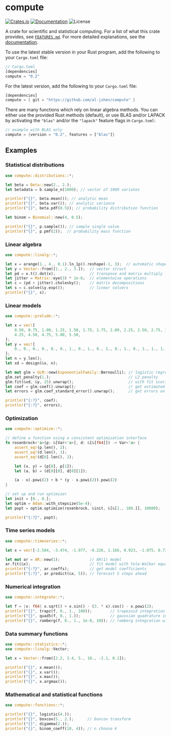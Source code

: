 # compute

<!-- [![Build Status](https://travis-ci.org/al-jshen/compute.svg?branch=master)](https://travis-ci.org/al-jshen/compute) -->

[![Crates.io](https://img.shields.io/crates/v/compute.svg?style=for-the-badge&color=fc8d62&logo=rust)](https://crates.io/crates/compute)
[![Documentation](https://img.shields.io/badge/docs.rs-compute-5E81AC?style=for-the-badge&labelColor=555555&logoColor=white)](https://docs.rs/compute)
![License](https://img.shields.io/crates/l/compute?label=License&style=for-the-badge&color=62a69b)

A crate for scientific and statistical computing. For a list of what this crate provides, see [`FEATURES.md`](FEATURES.md). For more detailed explanations, see the [documentation](https://docs.rs/compute).

To use the latest stable version in your Rust program, add the following to your `Cargo.toml` file:

```rust
// Cargo.toml
[dependencies]
compute = "0.2"
```

For the latest version, add the following to your `Cargo.toml` file:

```rust
[dependencies]
compute = { git = "https://github.com/al-jshen/compute" }
```

There are many functions which rely on linear algebra methods. You can either use the provided Rust methods (default), or use BLAS and/or LAPACK by activating the `"blas"` and/or the `"lapack"` feature flags in `Cargo.toml`:

```rust
// example with BLAS only
compute = {version = "0.2", features = ["blas"]}
```

## Examples

### Statistical distributions

```rust
use compute::distributions::*;

let beta = Beta::new(2., 2.);
let betadata = b.sample_n(1000); // vector of 1000 variates

println!("{}", beta.mean()); // analytic mean
println!("{}", beta.var()); // analytic variance
println!("{}", beta.pdf(0.5)); // probability distribution function

let binom = Binomial::new(4, 0.5);

println!("{}", p.sample()); // sample single value
println!("{}", p.pmf(2));  // probability mass function
```

### Linear algebra

```rust
use compute::linalg::*;

let x = arange(1., 4., 0.1).ln_1p().reshape(-1, 3);  // automatic shape detection
let y = Vector::from([1., 2., 3.]);  // vector struct
let pd = x.t().dot(x);               // transpose and matrix multiply
let jitter = Matrix::eye(3) * 1e-6;  // elementwise operations
let c = (pd + jitter).cholesky();    // matrix decompositions
let s = c.solve(&y.exp());           // linear solvers
println!("{}", s);
```

### Linear models

```rust
use compute::prelude::*;

let x = vec![
    0.50, 0.75, 1.00, 1.25, 1.50, 1.75, 1.75, 2.00, 2.25, 2.50, 2.75, 3.00, 3.25, 3.50, 4.00,
    4.25, 4.50, 4.75, 5.00, 5.50,
];
let y = vec![
    0., 0., 0., 0., 0., 0., 1., 0., 1., 0., 1., 0., 1., 0., 1., 1., 1., 1., 1., 1.,
];
let n = y.len();
let xd = design(&x, n);

let mut glm = GLM::new(ExponentialFamily::Bernoulli); // logistic regression
glm.set_penalty(1.);                                  // L2 penalty
glm.fit(&xd, &y, 25).unwrap();                        // with fit scoring algorithm (MLE)
let coef = glm.coef().unwrap();                       // get estimated parameters
let errors = glm.coef_standard_error().unwrap();      // get errors on parameters

println!("{:?}", coef);
println!("{:?}", errors);

```

### Optimization

```rust
use compute::optimize::*;

// define a function using a consistent optimization interface
fn rosenbrock<'a>(p: &[Var<'a>], d: &[&[f64]]) -> Var<'a> {
    assert_eq!(p.len(), 2);
    assert_eq!(d.len(), 1);
    assert_eq!(d[0].len(), 2);

    let (x, y) = (p[0], p[1]);
    let (a, b) = (d[0][0], d[0][1]);

    (a - x).powi(2) + b * (y - x.powi(2)).powi(2)
}

// set up and run optimizer
let init = [0., 0.];
let optim = Adam::with_stepsize(5e-4);
let popt = optim.optimize(rosenbrock, &init, &[&[1., 100.]], 10000);

println!("{:?}", popt);
```

### Time series models

```rust
use compute::timeseries::*;

let x = vec![-2.584, -3.474, -1.977, -0.226, 1.166, 0.923, -1.075, 0.732, 0.959];

let mut ar = AR::new(1);             // AR(1) model
ar.fit(&x);                          // fit model with Yule-Walker equations
println!("{:?}", ar.coeffs);         // get model coefficients
println!("{:?}", ar.predict(&x, 5)); // forecast 5 steps ahead
```

### Numerical integration

```rust
use compute::integrate::*;

let f = |x: f64| x.sqrt() + x.sin() - (3. * x).cos() - x.powi(2);
println!("{}", trapz(f, 0., 1., 100));        // trapezoid integration with 100 segments
println!("{}", quad5(f, 0., 1.));             // gaussian quadrature integration
println!("{}", romberg(f, 0., 1., 1e-8, 10)); // romberg integration with tolerance and max steps
```

### Data summary functions

```rust
use compute::statistics::*;
use compute::linalg::Vector;

let x = Vector::from([2.2, 3.4, 5., 10., -2.1, 0.1]);

println!("{}", x.mean());
println!("{}", x.var());
println!("{}", x.max());
println!("{}", x.argmax());
```

### Mathematical and statistical functions

```rust
use compute::functions::*;

println!("{}", logistic(4.));
println!("{}", boxcox(5., 2.);      // boxcox transform
println!("{}", digamma(2.));
println!("{}", binom_coeff(10, 4)); // n choose k
```
